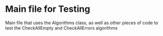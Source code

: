 # Main file for Testing
Main file that uses the Algorithms class, as well as
other pieces of code to test the CheckAllEmpty and CheckAllErrors algorithms
